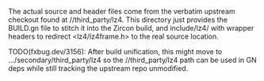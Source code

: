 The actual source and header files come from the verbatim upstream checkout
found at //third_party/lz4.  This directory just provides the BUILD.gn file
to stitch it into the Zircon build, and include/lz4/ with wrapper headers
to redirect <lz4/lz4frame.h> to the real source location.

TODO(fxbug.dev/3156): After build unification, this might move to
.../secondary/third_party/lz4 so the //third_party/lz4 path can be used in
GN deps while still tracking the upstream repo unmodified.
